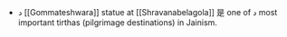 - د [[Gommateshwara]] statue at [[Shravanabelagola]] 是 one of د most important tirthas (pilgrimage destinations) in Jainism.
